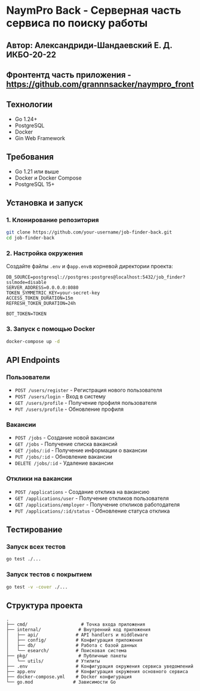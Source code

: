 # NaymPro Back - Серверная часть сервиса по поиску работы
## Автор: Александриди-Шандаевский Е. Д. ИКБО-20-22

## Фронтентд часть приложения - https://github.com/grannnsacker/naympro_front

## Технологии
- Go 1.24+
- PostgreSQL
- Docker
- Gin Web Framework

## Требования
- Go 1.21 или выше
- Docker и Docker Compose
- PostgreSQL 15+

## Установка и запуск

### 1. Клонирование репозитория
```bash
git clone https://github.com/your-username/job-finder-back.git
cd job-finder-back
```

### 2. Настройка окружения
Создайте файлы `.env` и ф`app.env`в корневой директории проекта:
```env
DB_SOURCE=postgresql://postgres:postgres@localhost:5432/job_finder?sslmode=disable
SERVER_ADDRESS=0.0.0.0:8080
TOKEN_SYMMETRIC_KEY=your-secret-key
ACCESS_TOKEN_DURATION=15m
REFRESH_TOKEN_DURATION=24h
```
```env
BOT_TOKEN=TOKEN
```

### 3. Запуск с помощью Docker
```bash
docker-compose up -d
```

## API Endpoints

### Пользователи
- `POST /users/register` - Регистрация нового пользователя
- `POST /users/login` - Вход в систему
- `GET /users/profile` - Получение профиля пользователя
- `PUT /users/profile` - Обновление профиля

### Вакансии
- `POST /jobs` - Создание новой вакансии
- `GET /jobs` - Получение списка вакансий
- `GET /jobs/:id` - Получение информации о вакансии
- `PUT /jobs/:id` - Обновление вакансии
- `DELETE /jobs/:id` - Удаление вакансии

### Отклики на вакансии
- `POST /applications` - Создание отклика на вакансию
- `GET /applications/user` - Получение откликов пользователя
- `GET /applications/employer` - Получение откликов работодателя
- `PUT /applications/:id/status` - Обновление статуса отклика

## Тестирование

### Запуск всех тестов
```bash
go test ./...
```

### Запуск тестов с покрытием
```bash
go test -v -cover ./...
```


## Структура проекта
```
.
├── cmd/                    # Точка входа приложения
├── internal/              # Внутренний код приложения
│   ├── api/              # API handlers и middleware
│   ├── config/           # Конфигурация приложения
│   ├── db/               # Работа с базой данных
│   └── esearch/          # Поисковая система
├── pkg/                   # Публичные пакеты
│   └── utils/            # Утилиты
├── .env                  # Конфигурация окружения сервиса уведомлений
├── app.env               # Конфигурация окружения основного сервиса
├── docker-compose.yml    # Docker конфигурация
└── go.mod               # Зависимости Go
```
